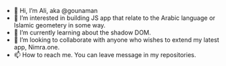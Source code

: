 - 👋 Hi, I’m Ali, aka @gounaman
- 👀 I’m interested in building JS app that relate to the Arabic language or Islamic geometery in some way.
- 🌱 I’m currently learning about the shadow DOM.
- 💞️ I’m looking to collaborate with anyone who wishes to extend my latest app, Nimra.one.
- 📫 How to reach me.  You can leave message in my repositories.

<!---
gounaman/gounaman is a ✨ special ✨ repository because its `README.md` (this file) appears on your GitHub profile.
You can click the Preview link to take a look at your changes.
--->
